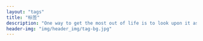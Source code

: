 ```yaml
---
layout: "tags"
title: "标签"
description: "One way to get the most out of life is to look upon it as an adventure."
header-img: "img/header_img/tag-bg.jpg"
---
```

